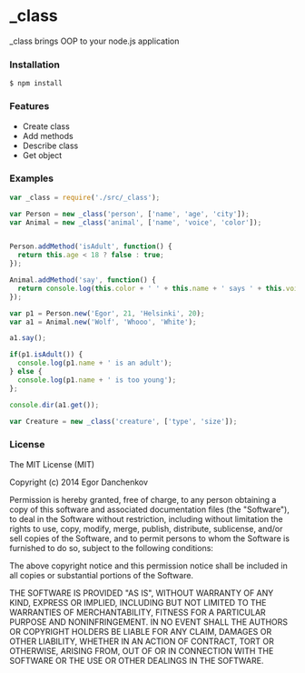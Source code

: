 _class
==========

_class brings OOP to your node.js application


### Installation

```
$ npm install 
```


### Features

- Create class
- Add methods
- Describe class
- Get object


### Examples

```javascript
var _class = require('./src/_class');

var Person = new _class('person', ['name', 'age', 'city']);
var Animal = new _class('animal', ['name', 'voice', 'color']);


Person.addMethod('isAdult', function() {
  return this.age < 18 ? false : true;
});

Animal.addMethod('say', function() {
  return console.log(this.color + ' ' + this.name + ' says ' + this.voice);
});

var p1 = Person.new('Egor', 21, 'Helsinki', 20);
var a1 = Animal.new('Wolf', 'Whooo', 'White');

a1.say();

if(p1.isAdult()) {
  console.log(p1.name + ' is an adult');
} else {
  console.log(p1.name + ' is too young');
};

console.dir(a1.get());

var Creature = new _class('creature', ['type', 'size']);

```

### License

The MIT License (MIT)

Copyright (c) 2014 Egor Danchenkov

Permission is hereby granted, free of charge, to any person obtaining a copy
of this software and associated documentation files (the "Software"), to deal
in the Software without restriction, including without limitation the rights
to use, copy, modify, merge, publish, distribute, sublicense, and/or sell
copies of the Software, and to permit persons to whom the Software is
furnished to do so, subject to the following conditions:

The above copyright notice and this permission notice shall be included in all
copies or substantial portions of the Software.

THE SOFTWARE IS PROVIDED "AS IS", WITHOUT WARRANTY OF ANY KIND, EXPRESS OR
IMPLIED, INCLUDING BUT NOT LIMITED TO THE WARRANTIES OF MERCHANTABILITY,
FITNESS FOR A PARTICULAR PURPOSE AND NONINFRINGEMENT. IN NO EVENT SHALL THE
AUTHORS OR COPYRIGHT HOLDERS BE LIABLE FOR ANY CLAIM, DAMAGES OR OTHER
LIABILITY, WHETHER IN AN ACTION OF CONTRACT, TORT OR OTHERWISE, ARISING FROM,
OUT OF OR IN CONNECTION WITH THE SOFTWARE OR THE USE OR OTHER DEALINGS IN THE
SOFTWARE.



